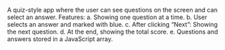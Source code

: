 A quiz-style app where the user can see questions on the screen and can select an answer. 
Features: 
  a. Showing one question at a time. 
  b. User selects an answer and marked with blue. 
  c. After clicking “Next”: Showing the next question. 
  d. At the end, showing the total score. 
  e. Questions and answers stored in a JavaScript array. 
